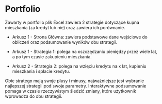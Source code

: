 # Portfolio
Zawarty w portfolio plik Excel zawiera 2 strategie dotyczące kupna mieszkania (za kredyt lub nie) oraz zawiera ich porównanie.

- Arkusz 1 - Strona Główna: zawiera podstawowe dane wejściowe do obliczeń oraz podsumowanie wyników obu strategii.

- Arkusz 1 - Strategia 1: polega na oszczędzaniu pieniędzy przez wiele lat, a po tym czasie zakupieniu mieszkania.

- Arkusz 2 - Strategia 2: polega na wzięciu kredytu na x lat, kupieniu mieszkania i spłacie kredytu.

Obie stratego mają swoje plusy i minusy, najważniejsze jest wybranie najlepszej strategii pod swoje parametry. Interaktywne podsumowanie pomaga w czasie rzeczywistym śledzić zmiany, które użytkownik wprowadza do obu strategii.
